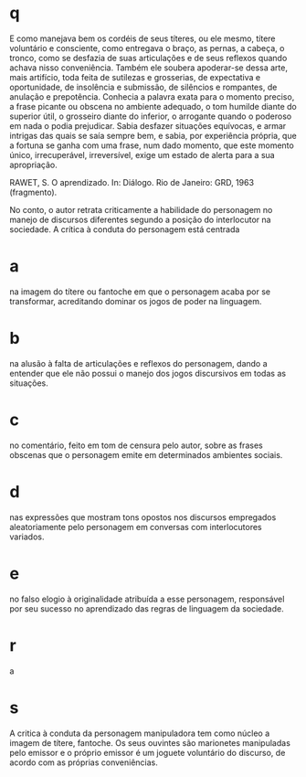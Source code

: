 # q
E como manejava bem os cordéis de seus títeres, ou ele mesmo, títere voluntário e consciente, como entregava o braço, as pernas, a cabeça, o tronco, como se desfazia de suas articulações e de seus reflexos quando achava nisso conveniência. Também ele soubera apoderar-se dessa arte, mais artifício, toda feita de sutilezas e grosserias, de expectativa e oportunidade, de insolência e submissão, de silêncios e rompantes, de anulação e prepotência. Conhecia a palavra exata para o momento preciso, a frase picante ou obscena no ambiente adequado, o tom humilde diante do superior útil, o grosseiro diante do inferior, o arrogante quando o poderoso em nada o podia prejudicar. Sabia desfazer situações equívocas, e armar intrigas das quais se saía sempre bem, e sabia, por experiência própria, que a fortuna se ganha com uma frase, num dado momento, que este momento único, irrecuperável, irreversível, exige um estado de alerta para a sua apropriação.

RAWET, S. O aprendizado. In: Diálogo. Rio de Janeiro: GRD, 1963 (fragmento).

No conto, o autor retrata criticamente a habilidade do personagem no manejo de discursos diferentes segundo a posição do interlocutor na sociedade. A crítica à conduta do personagem está centrada

# a
na imagem do títere ou fantoche em que o personagem acaba por se transformar, acreditando dominar os jogos de poder na linguagem.

# b
na alusão à falta de articulações e reflexos do personagem, dando a entender que ele não possui o manejo dos jogos discursivos em todas as situações.

# c
no comentário, feito em tom de censura pelo autor, sobre as frases obscenas que o personagem emite em determinados ambientes sociais.

# d
nas expressões que mostram tons opostos nos discursos empregados aleatoriamente pelo personagem em conversas com interlocutores variados.

# e
no falso elogio à originalidade atribuída a esse personagem, responsável por seu sucesso no aprendizado das regras de linguagem da sociedade.

# r
a

# s
A critica à conduta da personagem manipuladora tem como núcleo a imagem de títere, fantoche. Os seus ouvintes são marionetes manipuladas pelo emissor e o próprio emissor é um joguete voluntário do discurso, de acordo com as próprias conveniências.
